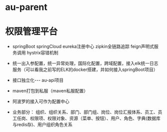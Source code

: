 # au-parent

# 权限管理平台

* springBoot  springCloud  eureka注册中心 zipkin全链路追踪  feign声明式服务调用  hystrix容错机制 
* 统一出入参配置，统一异常处理，国际化配置，跨域配置，接入elk统一日志服务（可以看我之前写的ELK的docker搭建，并如何接入springBoot项目）
* 接口独立化--- au-api项目
* maven打包到私服（maven私服配置）
* 阿波罗的接入可作为配置中心

* 业务部分： 组织、组织关系、部门、部门组、岗位、岗位汇报体系、员工、员工任岗、权限项、权限对象、资源（菜单、按钮）、用户、角色、字典(数据库与redis存)、用户组织角色关系